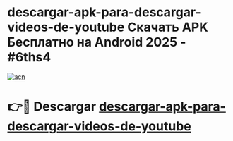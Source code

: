 # descargar-apk-para-descargar-videos-de-youtube Скачать APK Бесплатно на Android 2025 - #6ths4

[![acn](https://github.com/user-attachments/assets/0f9c940e-d8b0-45ae-aac7-cd30a18b3e1c)](https://apps.freeplayer.one?title=descargar-apk-para-descargar-videos-de-youtube&ref=9RF)

# 👉🔴 Descargar [descargar-apk-para-descargar-videos-de-youtube](https://apps.freeplayer.one?title=descargar-apk-para-descargar-videos-de-youtube&ref=9RF)